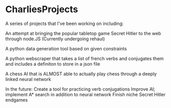 # CharliesProjects
A series of projects that I've been working on including:

An attempt at bringing the popular tabletop game Secret Hitler to the web through node.JS (Currently undergoing rehaul)

A python data generation tool based on given constraints

A python webscraper that takes a list of french verbs and conjugates them and includes a definiton to store in a json file

A chess AI that is ALMOST able to actually play chess through a deeply linked neural network



In the future:
Create a tool for practicing verb conjugations
Improve AI; implement A* search in addition to neural network
Finish niche Secret Hitler endgames
